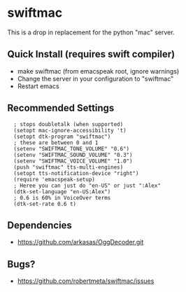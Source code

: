 swiftmac
==============================================================================
This is a drop in replacement for the python "mac" server.

Quick Install (requires swift compiler)
------------------------------------------------------------------------------
 - make swiftmac (from emacspeak root, ignore warnings)
 - Change the server in your configuration to "swiftmac"
 - Restart emacs

Recommended Settings
------------------------------------------------------------------------------
```
  ; stops doubletalk (when supported)
  (setopt mac-ignore-accessibility 't)
  (setopt dtk-program "swiftmac")
  ; these are between 0 and 1
  (setenv "SWIFTMAC_TONE_VOLUME" "0.6")
  (setenv "SWIFTMAC_SOUND_VOLUME" "0.3")
  (setenv "SWIFTMAC_VOICE_VOLUME" "1.0")
  (push "swiftmac" tts-multi-engines)
  (setopt tts-notification-device "right")
  (require 'emacspeak-setup)
  ; Heree you can just do "en-US" or just ":Alex"
  (dtk-set-language "en-US:Alex")
  ; 0.6 is 60% in VoiceOver terms
  (dtk-set-rate 0.6 t)
```

Dependencies 
------------------------------------------------------------------------------
 - https://github.com/arkasas/OggDecoder.git


Bugs?
------------------------------------------------------------------------------
 - https://github.com/robertmeta/swiftmac/issues
